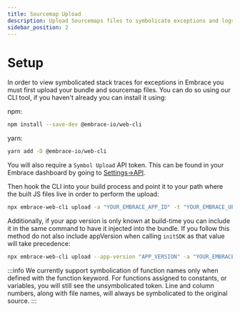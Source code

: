 ```yaml
---
title: Sourcemap Upload
description: Upload Sourcemaps files to symbolicate exceptions and logs from your Web app
sidebar_position: 2
---
```


# Setup

In order to view symbolicated stack traces for exceptions in Embrace you must first upload your bundle and sourcemap
files. You can do so using our CLI tool, if you haven't already you can install it using:

npm:

```sh
npm install --save-dev @embrace-io/web-cli
```

yarn:

```sh
yarn add -D @embrace-io/web-cli
```

You will also require a `Symbol Upload` API token. This can be found in your Embrace dashboard by going
to [Settings->API](https://dash.embrace.io/settings/organization/api).

Then hook the CLI into your build process and point it to your path where the built JS files live in order
to perform the upload:

```sh
npx embrace-web-cli upload -a "YOUR_EMBRACE_APP_ID" -t "YOUR_EMBRACE_UPLOAD_API_TOKEN" -p "JS_BUILD_PATH"
```

Additionally, if your app version is only known at build-time you can include it in the same command to have it injected
into the bundle. If you follow this method do not also include appVersion when calling `initSDK` as that value will take
precedence:

```sh
npx embrace-web-cli upload --app-version "APP_VERSION" -a "YOUR_EMBRACE_APP_ID" -t "YOUR_EMBRACE_UPLOAD_API_TOKEN" -p "JS_BUILD_PATH"
```

:::info
We currently support symbolication of function names only when defined with the function keyword.
For functions assigned to constants, or variables, you will still see the unsymbolicated token.
Line and column numbers, along with file names, will always be symbolicated to the original source.
:::
